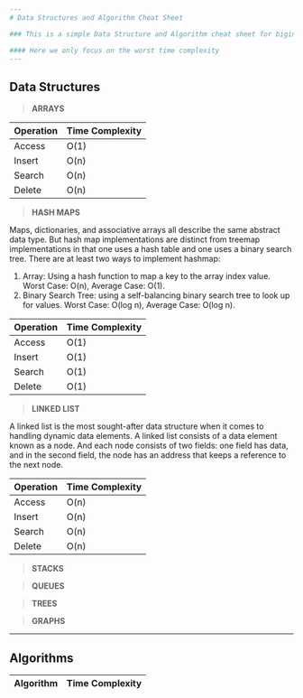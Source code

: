 ```yaml
---
# Data Structures and Algorithm Cheat Sheet

### This is a simple Data Structure and Algorithm cheat sheet for biginners

#### Here we only focus on the worst time complexity
---
```


## Data Structures

> **ARRAYS**

| Operation | Time Complexity |
| --------- | --------------- |
| Access    | O(1)            |
| Insert    | O(n)            |
| Search    | O(n)            |
| Delete    | O(n)            |

> **HASH MAPS**

Maps, dictionaries, and associative arrays all describe the same abstract data type. But hash map implementations are distinct from treemap implementations in that one uses a hash table and one uses a binary search tree.
There are at least two ways to implement hashmap:

1. Array: Using a hash function to map a key to the array index value. Worst Case: O(n), Average Case: O(1).
2. Binary Search Tree: using a self-balancing binary search tree to look up for values. Worst Case: O(log n), Average Case: O(log n).

| Operation | Time Complexity |
| --------- | --------------- |
| Access    | O(1)            |
| Insert    | O(1)            |
| Search    | O(1)            |
| Delete    | O(1)            |

> **LINKED LIST**

 A linked list is the most sought-after data structure when it comes to handling dynamic data elements. A linked list consists of a data element known as a node. And each node consists of two fields: one field has data, and in the second field, the node has an address that keeps a reference to the next node.

| Operation | Time Complexity |
| --------- | --------------- |
| Access    | O(n)            |
| Insert    | O(n)            |
| Search    | O(n)            |
| Delete    | O(n)            |

> **STACKS**

> **QUEUES**

> **TREES**

> **GRAPHS**

---

## Algorithms

| Algorithm | Time Complexity |
| --------- | --------------- |

